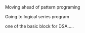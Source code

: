 Moving ahead of pattern programing

Going to logical series program

one of the basic block for DSA.....
